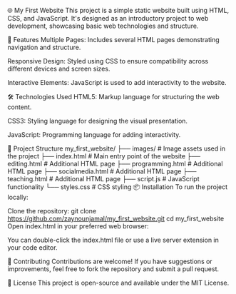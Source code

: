 🌐 My First Website
This project is a simple static website built using HTML, CSS, and JavaScript. It's designed as an introductory project to web development, showcasing basic web technologies and structure.​

🚀 Features
Multiple Pages: Includes several HTML pages demonstrating navigation and structure.

Responsive Design: Styled using CSS to ensure compatibility across different devices and screen sizes.

Interactive Elements: JavaScript is used to add interactivity to the website.​

🛠️ Technologies Used
HTML5: Markup language for structuring the web content.

CSS3: Styling language for designing the visual presentation.

JavaScript: Programming language for adding interactivity.​

📁 Project Structure
my_first_website/
├── images/            # Image assets used in the project
├── index.html         # Main entry point of the website
├── editing.html       # Additional HTML page
├── programming.html   # Additional HTML page
├── socialmedia.html   # Additional HTML page
├── teaching.html      # Additional HTML page
├── script.js           # JavaScript functionality
└── styles.css          # CSS styling
📦 Installation
To run the project locally:

Clone the repository:
git clone https://github.com/zaynounjamal/my_first_website.git
cd my_first_website
Open index.html in your preferred web browser:

You can double-click the index.html file or use a live server extension in your code editor.

🤝 Contributing
Contributions are welcome! If you have suggestions or improvements, feel free to fork the repository and submit a pull request.​

📄 License
This project is open-source and available under the MIT License.
